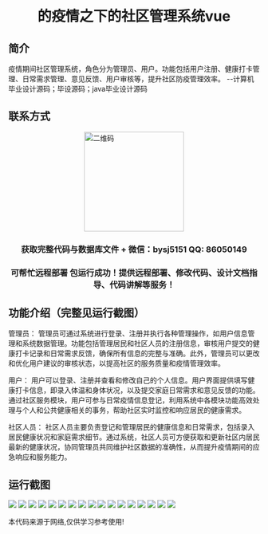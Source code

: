 <p><h1 align="center">的疫情之下的社区管理系统vue</h1></p>

## 简介
疫情期间社区管理系统，角色分为管理员、用户。功能包括用户注册、健康打卡管理、日常需求管理、意见反馈、用户审核等，提升社区防疫管理效率。    --计算机毕业设计源码；毕设源码；java毕业设计源码


## 联系方式
<img src="https://bs-1329754181.cos.ap-shanghai.myqcloud.com/wx.jpg" alt="二维码" style="display: block; margin: 0 auto;" width="200px">
<p><h3 align="center">获取完整代码与数据库文件 + 微信：bysj5151 QQ: 86050149</h3></p>
<p><h3 align="center">可帮忙远程部署 包运行成功！提供远程部署、修改代码、设计文档指导、代码讲解等服务！</h3></p>

## 功能介绍（完整见运行截图）
管理员： 管理员可通过系统进行登录、注册并执行各种管理操作，如用户信息管理和系统数据管理。功能包括管理居民和社区人员的注册信息，审核用户提交的健康打卡记录和日常需求反馈，确保所有信息的完整与准确。此外，管理员可以更改和优化用户建议的审核状态，以提高社区的服务质量和疫情管理效率。

用户： 用户可以登录、注册并查看和修改自己的个人信息。用户界面提供填写健康打卡信息，即录入体温和身体状况，以及提交家庭日常需求和意见反馈的功能。通过社区服务模块，用户可参与日常疫情信息登记，利用系统中各模块功能高效处理与个人和公共健康相关的事务，帮助社区实时监控和响应居民的健康需求。

社区人员： 社区人员主要负责登记和管理居民的健康信息和日常需求，包括录入居民健康状况和家庭需求细节。通过系统，社区人员可方便获取和更新社区内居民最新的健康状况，协同管理员共同维护社区数据的准确性，从而提升疫情期间的应急响应和服务能力。


## 运行截图
![](https://bs-1329754181.cos.ap-shanghai.myqcloud.com/ssm/EpidemicCommunityManagementSystem/img/001.jpg)
![](https://bs-1329754181.cos.ap-shanghai.myqcloud.com/ssm/EpidemicCommunityManagementSystem/img/002.jpg)
![](https://bs-1329754181.cos.ap-shanghai.myqcloud.com/ssm/EpidemicCommunityManagementSystem/img/003.jpg)
![](https://bs-1329754181.cos.ap-shanghai.myqcloud.com/ssm/EpidemicCommunityManagementSystem/img/004.jpg)
![](https://bs-1329754181.cos.ap-shanghai.myqcloud.com/ssm/EpidemicCommunityManagementSystem/img/005.jpg)
![](https://bs-1329754181.cos.ap-shanghai.myqcloud.com/ssm/EpidemicCommunityManagementSystem/img/006.jpg)
![](https://bs-1329754181.cos.ap-shanghai.myqcloud.com/ssm/EpidemicCommunityManagementSystem/img/007.jpg)
![](https://bs-1329754181.cos.ap-shanghai.myqcloud.com/ssm/EpidemicCommunityManagementSystem/img/008.jpg)
![](https://bs-1329754181.cos.ap-shanghai.myqcloud.com/ssm/EpidemicCommunityManagementSystem/img/009.jpg)
![](https://bs-1329754181.cos.ap-shanghai.myqcloud.com/ssm/EpidemicCommunityManagementSystem/img/010.jpg)
![](https://bs-1329754181.cos.ap-shanghai.myqcloud.com/ssm/EpidemicCommunityManagementSystem/img/011.jpg)
![](https://bs-1329754181.cos.ap-shanghai.myqcloud.com/ssm/EpidemicCommunityManagementSystem/img/012.jpg)
![](https://bs-1329754181.cos.ap-shanghai.myqcloud.com/ssm/EpidemicCommunityManagementSystem/img/013.jpg)
![](https://bs-1329754181.cos.ap-shanghai.myqcloud.com/ssm/EpidemicCommunityManagementSystem/img/014.jpg)
![](https://bs-1329754181.cos.ap-shanghai.myqcloud.com/ssm/EpidemicCommunityManagementSystem/img/015.jpg)
![](https://bs-1329754181.cos.ap-shanghai.myqcloud.com/ssm/EpidemicCommunityManagementSystem/img/016.jpg)
![](https://bs-1329754181.cos.ap-shanghai.myqcloud.com/ssm/EpidemicCommunityManagementSystem/img/017.jpg)

<p>本代码来源于网络,仅供学习参考使用!</p>
